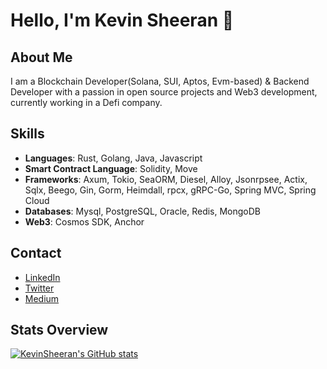 # Hello, I'm Kevin Sheeran 👋

## About Me
I am a Blockchain Developer(Solana, SUI, Aptos, Evm-based) & Backend Developer with a passion in open source projects and Web3 development, currently working in a Defi company.

## Skills
- **Languages**: Rust, Golang, Java, Javascript
- **Smart Contract Language**: Solidity, Move
- **Frameworks**: Axum, Tokio, SeaORM, Diesel, Alloy, Jsonrpsee, Actix, Sqlx, Beego, Gin, Gorm, Heimdall, rpcx, gRPC-Go, Spring MVC, Spring Cloud
- **Databases**: Mysql, PostgreSQL, Oracle, Redis, MongoDB
- **Web3**: Cosmos SDK, Anchor

## Contact
- [LinkedIn](https://www.linkedin.com/in/kevin-sheeran-182b1a25b/)
- [Twitter](https://x.com/Kevinsheeranxyj)
- [Medium](https://medium.com/@kevinsheeranxyj)

## Stats Overview
[![KevinSheeran's GitHub stats](https://github-readme-stats.vercel.app/api?username=KevinSheeranxyj&hide=contribs,prs&show_icons=true&theme=radical)](https://github.com/anuraghazra/github-readme-stats)
